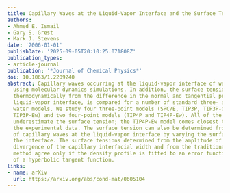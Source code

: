 ```yaml
---
title: Capillary Waves at the Liquid-Vapor Interface and the Surface Tension of Water
authors:
- Ahmed E. Ismail
- Gary S. Grest
- Mark J. Stevens
date: '2006-01-01'
publishDate: '2025-09-05T20:10:25.071808Z'
publication_types:
- article-journal
publication: '*Journal of Chemical Physics*'
doi: 10.1063/1.2209240
abstract: Capillary waves occurring at the liquid-vapor interface of water are studied
  using molecular dynamics simulations. In addition, the surface tension, determined
  thermodynamically from the difference in the normal and tangential pressure at the
  liquid-vapor interface, is compared for a number of standard three- and four-point
  water models. We study four three-point models (SPC/E, TIP3P, TIP3P-CHARMM, and
  TIP3P-Ew) and two four-point models (TIP4P and TIP4P-Ew). All of the models examined
  underestimate the surface tension; the TIP4P-Ew model comes closest to reproducing
  the experimental data. The surface tension can also be determined from the amplitude
  of capillary waves at the liquid-vapor interface by varying the surface area of
  the interface. The surface tensions determined from the amplitude of the logarithmic
  divergence of the capillary interfacial width and from the traditional thermodynamic
  method agree only if the density profile is fitted to an error function instead
  of a hyperbolic tangent function.
links:
- name: arXiv
  url: https://arxiv.org/abs/cond-mat/0605104
---
```

